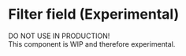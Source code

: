 # Filter field (Experimental)

DO NOT USE IN PRODUCTION!    
This component is WIP and therefore experimental.

<docs-source-example example="DefaultFilterFieldExample"></docs-source-example>
